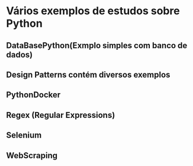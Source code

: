 # Vários exemplos de estudos sobre Python
## DataBasePython(Exmplo simples com banco de dados)
## Design Patterns contém diversos exemplos
## PythonDocker
## Regex (Regular Expressions) 
## Selenium
## WebScraping


